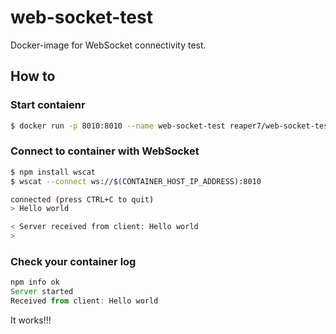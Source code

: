 # web-socket-test
Docker-image for WebSocket connectivity test.

## How to
### Start contaienr
```bash
$ docker run -p 8010:8010 --name web-socket-test reaper7/web-socket-test:v1
```

### Connect to container with WebSocket
```bash
$ npm install wscat
$ wscat --connect ws://$(CONTAINER_HOST_IP_ADDRESS):8010

connected (press CTRL+C to quit)
> Hello world

< Server received from client: Hello world
>
```

### Check your container log
```javascript
npm info ok
Server started
Received from client: Hello world
```
It works!!!
